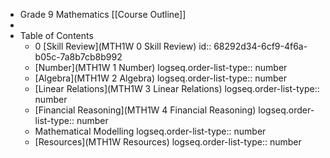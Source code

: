 - Grade 9 Mathematics [[Course Outline]]
-
- Table of Contents
	- 0 [Skill Review](MTH1W 0 Skill Review)
	  id:: 68292d34-6cf9-4f6a-b05c-7a8b7cb8b992
	- [Number](MTH1W 1 Number)
	  logseq.order-list-type:: number
	- [Algebra](MTH1W 2 Algebra)
	  logseq.order-list-type:: number
	- [Linear Relations](MTH1W 3 Linear Relations)
	  logseq.order-list-type:: number
	- [Financial Reasoning](MTH1W 4 Financial Reasoning)
	  logseq.order-list-type:: number
	- Mathematical Modelling
	  logseq.order-list-type:: number
	- [Resources](MTH1W Resources)
	  logseq.order-list-type:: number